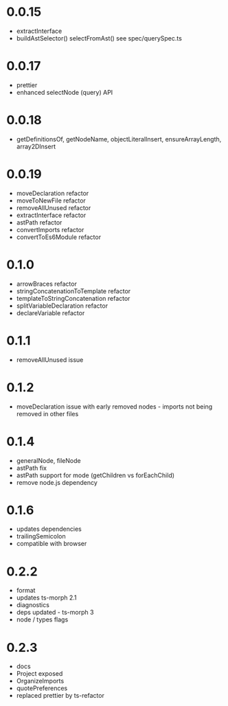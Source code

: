 # 0.0.15
 * extractInterface
 * buildAstSelector() selectFromAst() see spec/querySpec.ts

# 0.0.17

 * prettier
 * enhanced selectNode (query) API

# 0.0.18

 * getDefinitionsOf, getNodeName, objectLiteralInsert, ensureArrayLength, array2DInsert

# 0.0.19
 * moveDeclaration refactor
 * moveToNewFile refactor
 * removeAllUnused refactor
 * extractInterface refactor
 * astPath refactor
 * convertImports refactor
 * convertToEs6Module refactor

# 0.1.0
 * arrowBraces refactor
 * stringConcatenationToTemplate refactor
 * templateToStringConcatenation refactor
 * splitVariableDeclaration refactor
 * declareVariable refactor

# 0.1.1
 * removeAllUnused issue

# 0.1.2
 * moveDeclaration issue with early removed nodes - imports not being removed in other files

# 0.1.4
 * generalNode, fileNode
 * astPath fix
 * astPath support for mode (getChildren vs forEachChild)
 * remove node.js dependency

# 0.1.6
 * updates dependencies 
 * trailingSemicolon
 * compatible with browser

# 0.2.2
 * format
 * updates ts-morph 2.1
 * diagnostics
 * deps updated - ts-morph 3
 * node / types flags

# 0.2.3
 * docs
 * Project exposed
 * OrganizeImports
 * quotePreferences
 * replaced prettier by ts-refactor